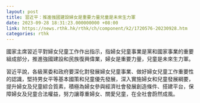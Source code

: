 ```yaml
---
layout: post
title: 習近平：推進強國建設婦女是重要力量兒童是未來生力軍
date: 2023-09-28 18:31:23.000000000 +08:00
link: https://news.rthk.hk/rthk/ch/component/k2/1720576-20230928.htm
categories: rthk
---
```


國家主席習近平對婦女兒童工作作出指示，指婦女兒童事業是黨和國家事業的重要組成部分，推進強國建設和民族復興偉業，婦女是重要力量，兒童是未來生力軍。

習近平說，各級黨委和政府要深化對發展婦女兒童事業、做好婦女兒童工作重要性的認識，堅持男女平等基本國策和兒童優先發展，深入實施婦女和兒童發展綱要，提升婦女及兒童綜合質素，積極為婦女參與經濟社會發展創造條件、搭建平台，保障婦女及兒童合法權益，努力讓尊重婦女、關愛兒童，在全社會蔚然成風。
